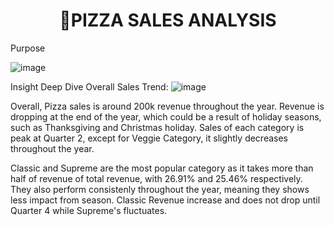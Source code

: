 **<h1 align = "center">🍕PIZZA SALES ANALYSIS </h1>**

Purpose


![image](https://github.com/user-attachments/assets/2680788a-1bb0-4634-872d-ef453712ece5)

Insight Deep Dive
Overall Sales Trend:
![image](https://github.com/user-attachments/assets/a79445ff-b3ef-4521-b862-1b00d1acbb88)


Overall, Pizza sales is around 200k revenue throughout the year. Revenue is dropping at the end of the year, which could be a result of holiday seasons, such as Thanksgiving and Christmas holiday. 
Sales of each category is peak at Quarter 2, except for Veggie Category, it slightly decreases throughout the year.

Classic and Supreme are the most popular category as it takes more than half of revenue of total revenue, with 26.91% and 25.46% respectively. They also perform consistenly throughout the year, meaning they shows less impact from season. Classic Revenue increase and does not drop until Quarter 4 while Supreme's fluctuates.

